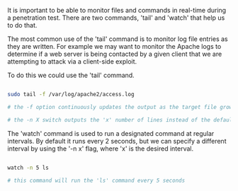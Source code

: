 It is important to be able to monitor files and commands in real-time during a penetration test.  There are two commands, 'tail' and 'watch' that help us to do that.  

The most common use of the 'tail' command is to monitor log file entries as they are written.   For example we may want to monitor the Apache logs to determine if a web server is being contacted by a given client that we are attempting to attack via a client-side exploit.

To do this we could use the 'tail' command.

~~~ bash

sudo tail -f /var/log/apache2/access.log

# the -f option continuously updates the output as the target file grows

# the -n X switch outputs the 'x' number of lines instead of the default of 10

~~~

The 'watch' command is used to run a designated command at regular intervals.  By default it runs every 2 seconds, but we can specify a different interval by using the '-n x' flag, where 'x' is the desired interval.

~~~ bash

watch -n 5 ls

# this command will run the 'ls' command every 5 seconds

~~~